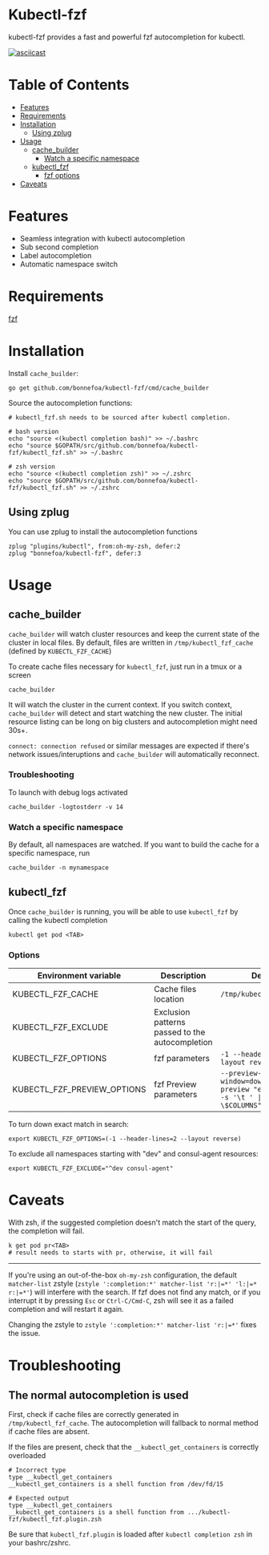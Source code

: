 # Kubectl-fzf

kubectl-fzf provides a fast and powerful fzf autocompletion for kubectl.

[![asciicast](https://asciinema.org/a/yHKY5vQ40ZaOwMQnhLfYJ5Pja.png)](https://asciinema.org/a/yHKY5vQ40ZaOwMQnhLfYJ5Pja?t=01)

Table of Contents
=================

   * [Features](#features)
   * [Requirements](#requirements)
   * [Installation](#installation)
      * [Using zplug](#using-zplug)
   * [Usage](#usage)
      * [cache_builder](#cache_builder)
         * [Watch a specific namespace](#watch-a-specific-namespace)
      * [kubectl_fzf](#kubectl_fzf)
         * [fzf options](#fzf-options)
   * [Caveats](#caveats)

# Features

- Seamless integration with kubectl autocompletion
- Sub second completion
- Label autocompletion
- Automatic namespace switch

# Requirements

[fzf](https://github.com/junegunn/fzf)

# Installation

Install `cache_builder`:
```shell
go get github.com/bonnefoa/kubectl-fzf/cmd/cache_builder
```

Source the autocompletion functions:
```shell
# kubectl_fzf.sh needs to be sourced after kubectl completion.

# bash version
echo "source <(kubectl completion bash)" >> ~/.bashrc
echo "source $GOPATH/src/github.com/bonnefoa/kubectl-fzf/kubectl_fzf.sh" >> ~/.bashrc

# zsh version
echo "source <(kubectl completion zsh)" >> ~/.zshrc
echo "source $GOPATH/src/github.com/bonnefoa/kubectl-fzf/kubectl_fzf.sh" >> ~/.zshrc
```

## Using zplug

You can use zplug to install the autocompletion functions
```shell
zplug "plugins/kubectl", from:oh-my-zsh, defer:2
zplug "bonnefoa/kubectl-fzf", defer:3
```

# Usage

## cache_builder

`cache_builder` will watch cluster resources and keep the current state of the cluster in local files.
By default, files are written in `/tmp/kubectl_fzf_cache` (defined by `KUBECTL_FZF_CACHE`)

To create cache files necessary for `kubectl_fzf`, just run in a tmux or a screen

```shell
cache_builder
```

It will watch the cluster in the current context. If you switch context, `cache_builder` will detect and start watching the new cluster.
The initial resource listing can be long on big clusters and autocompletion might need 30s+.

`connect: connection refused` or similar messages are expected if there's network issues/interuptions and `cache_builder` will automatically reconnect.

### Troubleshooting

To launch with debug logs activated
```shell
cache_builder -logtostderr -v 14
```

### Watch a specific namespace

By default, all namespaces are watched. If you want to build the cache for a specific namespace, run
```shell
cache_builder -n mynamespace
```

## kubectl_fzf

Once `cache_builder` is running, you will be able to use `kubectl_fzf` by calling the kubectl completion
```shell
kubectl get pod <TAB>
```

### Options

| Environment variable        | Description                                     | Default                                     |
| --------------------        | --------------------                            | --------------------                        |
| KUBECTL_FZF_CACHE           | Cache files location                            | `/tmp/kubectl_fzf_cache`                    |
| KUBECTL_FZF_EXCLUDE         | Exclusion patterns passed to the autocompletion |                                             |
| KUBECTL_FZF_OPTIONS         | fzf parameters                                  | `-1 --header-lines=2 --layout reverse -e`   |
| KUBECTL_FZF_PREVIEW_OPTIONS | fzf Preview parameters                          | `--preview-window=down:3 --preview "echo {} \| tr -s '\t ' \| fold -s -w \$COLUMNS"` |

To turn down exact match in search:
```shell
export KUBECTL_FZF_OPTIONS=(-1 --header-lines=2 --layout reverse)
```

To exclude all namespaces starting with "dev" and consul-agent resources:
```shell
export KUBECTL_FZF_EXCLUDE="^dev consul-agent"
```

# Caveats

With zsh, if the suggested completion doesn't match the start of the query, the completion will fail.

```shell
k get pod pr<TAB>
# result needs to starts with pr, otherwise, it will fail
```

---

If you're using an out-of-the-box `oh-my-zsh` configuration, the default `matcher-list` zstyle (`zstyle ':completion:*' matcher-list 'r:|=*' 'l:|=* r:|=*'`) will interfere with the search. If fzf does not find any match, or if you interrupt it by pressing `Esc` or `Ctrl-C/Cmd-C`, zsh will see it as a failed completion and will restart it again.

Changing the zstyle to `zstyle ':completion:*' matcher-list 'r:|=*'` fixes the issue.

# Troubleshooting

## The normal autocompletion is used

First, check if cache files are correctly generated in `/tmp/kubectl_fzf_cache`. The autocompletion will fallback to normal method if cache files are absent.

If the files are present, check that the `__kubectl_get_containers` is correctly overloaded

```
# Incorrect type
type __kubectl_get_containers
__kubectl_get_containers is a shell function from /dev/fd/15

# Expected output
type __kubectl_get_containers
__kubectl_get_containers is a shell function from .../kubectl-fzf/kubectl_fzf.plugin.zsh
```

Be sure that `kubectl_fzf.plugin` is loaded after `kubectl completion zsh` in your bashrc/zshrc.
